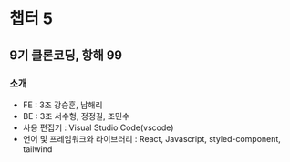 # 챕터 5

## 9기 클론코딩, 항해 99

### 소개

- FE : 3조 강승훈, 남해리
- BE : 3조 서수형, 정정길, 조민수
- 사용 편집기 : Visual Studio Code(vscode)
- 언어 및 프레임워크와 라이브러리 : React, Javascript, styled-component, tailwind
